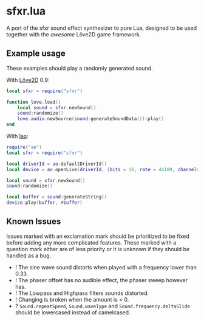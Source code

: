 sfxr.lua
========

A port of the sfxr sound effect synthesizer to pure Lua, designed to be used
together with the *awesome* Löve2D game framework.


Example usage
-------------

These examples should play a randomly generated sound.

With [Löve2D](http://love2d.org) 0.9:
```lua
local sfxr = require("sfxr")

function love.load()
    local sound = sfxr.newSound()
    sound:randomize()
    love.audio.newSource(sound:generateSoundData()):play()
end
```

With [lao](https://github.com/TheLinx/lao):
```lua
require("ao")
local sfxr = require("sfxr")

local driverId = ao.defaultDriverId()
local device = ao.openLive(driverId, {bits = 16, rate = 44100, channels = 1})

local sound = sfxr.newSound()
sound:randomize()

local buffer = sound:generateString()
device:play(buffer, #buffer)
```

Known Issues
------------

Issues marked with an exclamation mark should be prioritized to be fixed before
adding any more complicated features. These marked with a question mark either
are of less priority or it is unknown if they should be handled as a bug.

- ! The sine wave sound distorts when played with a frequency lower than 0.33.
- ! The phaser offset has no audible effect, the phaser sweep however has.
- ! The Lowpass and Highpass filters sounds distorted.
- ! Changing is broken when the amount is < 0.
- ? `Sound.repeatSpeed`, `Sound.waveType` and `Sound.frequency.deltaSlide` should be lowercased instead of camelcased.
